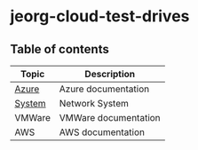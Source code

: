 # jeorg-cloud-test-drives

## Table of contents

|Topic|Description|
|---|---|
|[Azure](./azure/index.md)|Azure documentation|
|[System](./system/index.md)|Network System|
|VMWare|VMWare documentation|
|AWS|AWS documentation|
